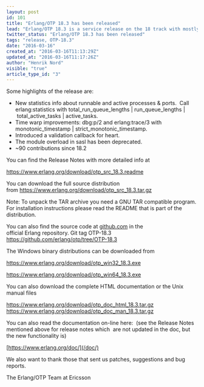 ```yaml
---
layout: post
id: 101
title: "Erlang/OTP 18.3 has been released"
lead: "Erlang/OTP 18.3 is a service release on the 18 track with mostly bug fixes, but is does contain a number of new features and characteristics improvements as well."
twitter_status: "Erlang/OTP 18.3 has been released"
tags: "release, OTP-18.3"
date: "2016-03-16"
created_at: "2016-03-16T11:13:29Z"
updated_at: "2016-03-16T11:17:26Z"
author: "Henrik Nord"
visible: "true"
article_type_id: "3"
---
```


Some highlights of the release are:
* New statistics info about runnable and active processes & ports. 
 Call erlang:statistics with total_run_queue_lengths | run_queue_lengths | total_active_tasks | active_tasks.
* Time warp improvements: dbg:p/2 and erlang:trace/3 with monotonic_timestamp | strict_monotonic_timestamp.
* Introduced a validation callback for heart.
* The module overload in sasl has been deprecated.
* ~90 contributions since 18.2

You can find the Release Notes with more detailed info at

<https://www.erlang.org/download/otp_src_18.3.readme>

You can download the full source distribution from <https://www.erlang.org/download/otp_src_18.3.tar.gz>

Note: To unpack the TAR archive you need a GNU TAR compatible program. For installation instructions please read the README that is part of the distribution.

You can also find the source code at [github.com](http://github.com/) in the official Erlang repository. Git tag OTP-18.3
<https://github.com/erlang/otp/tree/OTP-18.3>

The Windows binary distributions can be downloaded from

<https://www.erlang.org/download/otp_win32_18.3.exe>

<https://www.erlang.org/download/otp_win64_18.3.exe>

You can also download the complete HTML documentation or the Unix manual files

<https://www.erlang.org/download/otp_doc_html_18.3.tar.gz> 
<https://www.erlang.org/download/otp_doc_man_18.3.tar.gz>


 You can also read the documentation on-line here: 
 (see the Release Notes mentioned above for release notes which 
 are not updated in the doc, but the new functionality is)

[https://www.erlang.org/doc/](/doc/)

 We also want to thank those that sent us patches, suggestions and bug reports.

 The Erlang/OTP Team at Ericsson
